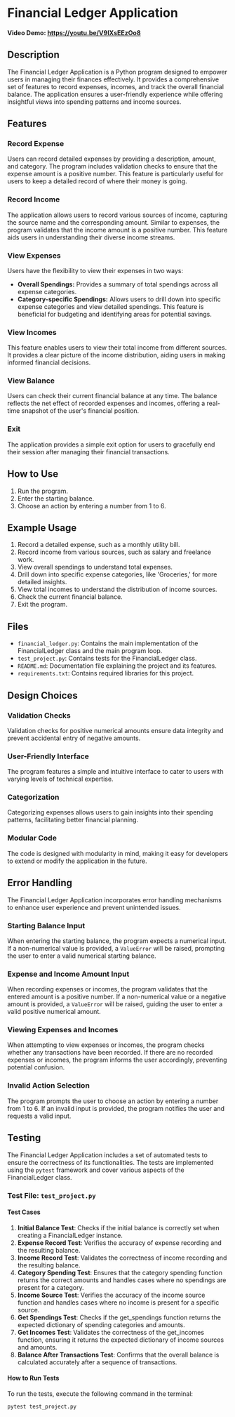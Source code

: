 # Financial Ledger Application
#### Video Demo: https://youtu.be/V9IXsEEzOo8

## Description
The Financial Ledger Application is a Python program designed to empower users in managing their finances effectively. It provides a comprehensive set of features to record expenses, incomes, and track the overall financial balance. The application ensures a user-friendly experience while offering insightful views into spending patterns and income sources.

## Features

### Record Expense
Users can record detailed expenses by providing a description, amount, and category. The program includes validation checks to ensure that the expense amount is a positive number. This feature is particularly useful for users to keep a detailed record of where their money is going.

### Record Income
The application allows users to record various sources of income, capturing the source name and the corresponding amount. Similar to expenses, the program validates that the income amount is a positive number. This feature aids users in understanding their diverse income streams.

### View Expenses
Users have the flexibility to view their expenses in two ways:
- **Overall Spendings:** Provides a summary of total spendings across all expense categories.
- **Category-specific Spendings:** Allows users to drill down into specific expense categories and view detailed spendings. This feature is beneficial for budgeting and identifying areas for potential savings.

### View Incomes
This feature enables users to view their total income from different sources. It provides a clear picture of the income distribution, aiding users in making informed financial decisions.

### View Balance
Users can check their current financial balance at any time. The balance reflects the net effect of recorded expenses and incomes, offering a real-time snapshot of the user's financial position.

### Exit
The application provides a simple exit option for users to gracefully end their session after managing their financial transactions.

## How to Use
1. Run the program.
2. Enter the starting balance.
3. Choose an action by entering a number from 1 to 6.

## Example Usage
1. Record a detailed expense, such as a monthly utility bill.
2. Record income from various sources, such as salary and freelance work.
3. View overall spendings to understand total expenses.
4. Drill down into specific expense categories, like 'Groceries,' for more detailed insights.
5. View total incomes to understand the distribution of income sources.
6. Check the current financial balance.
7. Exit the program.

## Files
- `financial_ledger.py`: Contains the main implementation of the FinancialLedger class and the main program loop.
- `test_project.py`: Contains tests for the FinancialLedger class.
- `README.md`: Documentation file explaining the project and its features.
- `requirements.txt`: Contains required libraries for this project.

## Design Choices
### Validation Checks
Validation checks for positive numerical amounts ensure data integrity and prevent accidental entry of negative amounts.

### User-Friendly Interface
The program features a simple and intuitive interface to cater to users with varying levels of technical expertise.

### Categorization
Categorizing expenses allows users to gain insights into their spending patterns, facilitating better financial planning.

### Modular Code
The code is designed with modularity in mind, making it easy for developers to extend or modify the application in the future.

## Error Handling
The Financial Ledger Application incorporates error handling mechanisms to enhance user experience and prevent unintended issues.

### Starting Balance Input
When entering the starting balance, the program expects a numerical input. If a non-numerical value is provided, a `ValueError` will be raised, prompting the user to enter a valid numerical starting balance.

### Expense and Income Amount Input
When recording expenses or incomes, the program validates that the entered amount is a positive number. If a non-numerical value or a negative amount is provided, a `ValueError` will be raised, guiding the user to enter a valid positive numerical amount.

### Viewing Expenses and Incomes
When attempting to view expenses or incomes, the program checks whether any transactions have been recorded. If there are no recorded expenses or incomes, the program informs the user accordingly, preventing potential confusion.

### Invalid Action Selection
The program prompts the user to choose an action by entering a number from 1 to 6. If an invalid input is provided, the program notifies the user and requests a valid input.

## Testing
The Financial Ledger Application includes a set of automated tests to ensure the correctness of its functionalities. The tests are implemented using the `pytest` framework and cover various aspects of the FinancialLedger class.

### Test File: `test_project.py`

#### Test Cases
1. **Initial Balance Test**: Checks if the initial balance is correctly set when creating a FinancialLedger instance.
2. **Expense Record Test**: Verifies the accuracy of expense recording and the resulting balance.
3. **Income Record Test**: Validates the correctness of income recording and the resulting balance.
4. **Category Spending Test**: Ensures that the category spending function returns the correct amounts and handles cases where no spendings are present for a category.
5. **Income Source Test**: Verifies the accuracy of the income source function and handles cases where no income is present for a specific source.
6. **Get Spendings Test**: Checks if the get_spendings function returns the expected dictionary of spending categories and amounts.
7. **Get Incomes Test**: Validates the correctness of the get_incomes function, ensuring it returns the expected dictionary of income sources and amounts.
8. **Balance After Transactions Test**: Confirms that the overall balance is calculated accurately after a sequence of transactions.

#### How to Run Tests
To run the tests, execute the following command in the terminal:

```bash
pytest test_project.py
